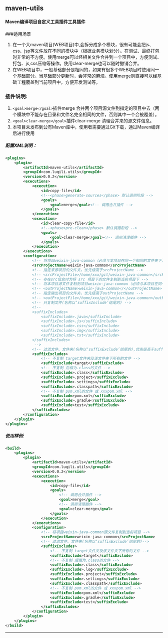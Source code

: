 ## maven-utils

#### Maven编译项目自定义工具插件工具插件

###适用场景
1. 在一个大maven项目(WEB项目)中,会拆分成多个模块，很有可能会把js、css、jsp等文件放在不同的模块中（根据业务模块划分）。在测试、最终打包时非常的不方便。使用merge可以经相关文件合并到一个项目中，方便测试、打包、js,css压缩等操作。使用clear-merge也可以随时撤销合并。
1. 在WEB项目中，一般基础部分是相同的，如果有很多个WEB项目时使用同一个基础部分。当基础部分更新时，会非常的麻烦。使用merge则直接可以经基础工程覆盖到当前项目中，方便开发测试等。

### 插件说明:
1. `<goal>merge</goal>`插件merge 合并两个项目源文件到指定的项目中去（两个模块中不能存在目录和文件名完全相同的文件，否则其中一个会被覆盖）。
1. `<goal>clear-merge</goal>`插件clear-merge 清理合并来的源文件信息。
1. 本项目未发布到公有Maven库中，使用者需要通过Git下载，通过Maven编译后进行使用 

##### 配置XML说明：
```xml
<plugins>
	<plugin>
		<artifactId>maven-utils</artifactId>
		<groupId>com.luqili.utils</groupId>
		<version>0.0.2</version>
		<executions>
			<execution>
				<id>copy-file</id>
				<!--<phase>generate-sources</phase> 默认调用阶段 -->
				<goals>
					<goal>merge</goal><!-- 调用合并插件 -->
				</goals>
			</execution>
			<execution>
				<id>clear-copy-file</id>
				<!--<phase>pre-clean</phase> 默认调用阶段 -->
				<goals>
					<goal>clear-merge</goal><!-- 调用清理插件 -->
				</goals>
			</execution>
		</executions>
		<configuration>
			<!-- 将项目weixin-java-common（必须与本项目在同一个相同的文件夹下）源文件复制到当前项目 推荐方式 -->
			<srcProjectName>weixin-java-common</srcProjectName>			
			<!-- 指定来源项目的文件夹，优先级高于srcProjectName -->
			<!-- <srcProjectFile>/home/xxx/git/weixin-java-common</srcProjectFile> -->			
			<!-- 存在src信息时为将 src 项目下的文件复制到当前项目下 -->
			<!-- 将本项目源文件复制到项目weixin-java-common（必须与本项目在同一个相同的文件夹下） 推荐方式 -->
			<!-- <outProjectName>weixin-java-common</</outProjectName> -->
			<!-- 指定输出项目的文件夹，优先级高于outProjectName -->
			<!-- <outProjectFile>/home/xxx/git/weixin-java-common</outProjectFile> -->			
			<!-- 只复制文件(名称以‘suffixInclude’结尾的) -->
			<!-- 
			<suffixIncludes>
				<suffixInclude>.java</suffixInclude>
				<suffixInclude>.js</suffixInclude>
				<suffixInclude>.css</suffixInclude>
				<suffixInclude>.img</suffixInclude>
				<suffixInclude>.txt</suffixInclude>
			</suffixIncludes>
			 -->
			<!-- 过滤文件、文件夹(名称以‘suffixExclude’结尾的),优先级高于suffixIncludes -->
			<suffixExcludes>
				<!-- 不复制 target文件夹及该文件夹下所有的文件 -->
				<suffixExclude>target</suffixExclude>
				<!-- 不复制 后缀为.class的文件 -->
				<suffixExclude>.class</suffixExclude>
				<suffixExclude>.project</suffixExclude>
				<suffixExclude>.settings</suffixExclude>
				<suffixExclude>.classpath</suffixExclude>
				<!-- 不复制 pom.xml的文件 或 xxxpom.xml -->
				<suffixExclude>pom.xml</suffixExclude>
				<suffixExclude>.gradle</suffixExclude>
				<suffixExclude>test</suffixExclude>
			</suffixExcludes>
		</configuration>
	</plugin>
</plugins>
```
##### 使用样例:
```xml
<build>
	<plugins>
		<plugin>
			<artifactId>maven-utils</artifactId>
			<groupId>com.luqili.utils</groupId>
			<version>0.0.2</version>
			<executions>
				<execution>
					<id>copy-file</id>
					<goals>
						<!-- 调用合并插件 -->
						<goal>merge</goal>
						<!-- 调用清理插件 -->
						<goal>clear-merge</goal>
					</goals>
				</execution>
			</executions>
			<configuration>
				<!-- 将项目weixin-java-common源文件复制到当前项目 -->
				<srcProjectName>weixin-java-common</srcProjectName>
				<!-- 过滤文件、文件夹(名称以‘suffixExclude’结尾的)-->
				<suffixExcludes>
					<!-- 不复制 target文件夹及该文件夹下所有的文件 -->
					<suffixExclude>target</suffixExclude>
					<!-- 不复制 后缀为.class的文件 -->
					<suffixExclude>.class</suffixExclude>
					<suffixExclude>.log</suffixExclude>
					<suffixExclude>.project</suffixExclude>
					<suffixExclude>.settings</suffixExclude>
					<suffixExclude>.classpath</suffixExclude>
					<!-- 不复制 pom.xml的文件 或 xxxpom.xml -->
					<suffixExclude>pom.xml</suffixExclude>
					<suffixExclude>.gradle</suffixExclude>
					<suffixExclude>test</suffixExclude>
				</suffixExcludes>
			</configuration>
		</plugin>
	</plugins>
</build>
```
***
